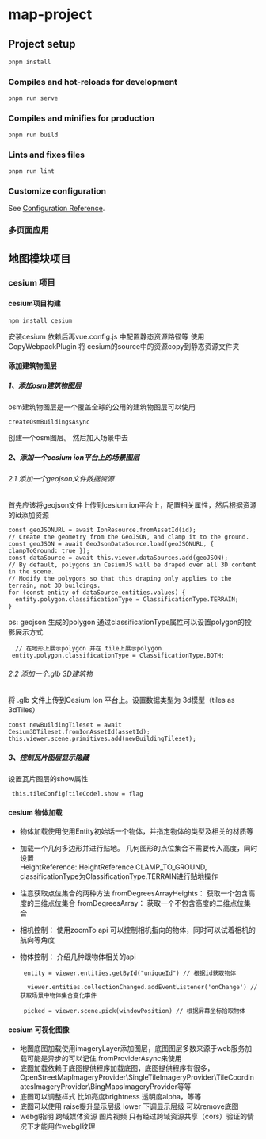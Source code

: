 <!--
 * @Author: NIXY
 * @LastEditors: NIXY
 * @Date: 2023-11-20 10:29:19
 * @LastEditTime: 2023-11-27 09:53:41
 * @Description: desc
 * @FilePath: \map-project\README.md
-->
# map-project

## Project setup
```
pnpm install
```

### Compiles and hot-reloads for development
```
pnpm run serve
```

### Compiles and minifies for production
```
pnpm run build
```

### Lints and fixes files
```
pnpm run lint
```

### Customize configuration
See [Configuration Reference](https://cli.vuejs.org/config/).
### 多页面应用

## 地图模块项目

### cesium 项目
#### cesium项目构建
```
npm install cesium
```
安装cesium 依赖后再vue.config.js 中配置静态资源路径等
使用
CopyWebpackPlugin
将 cesium的source中的资源copy到静态资源文件夹


#### 添加建筑物图层
##### 1、添加osm建筑物图层
osm建筑物图层是一个覆盖全球的公用的建筑物图层可以使用
```
createOsmBuildingsAsync
```
创建一个osm图层。 然后加入场景中去

##### 2、添加一个cesium ion平台上的场景图层
###### 2.1 添加一个geojson文件数据资源
  首先应该将geojson文件上传到cesium ion平台上，配置相关属性，然后根据资源的id添加资源
  ```
  const geoJSONURL = await IonResource.fromAssetId(id);
  // Create the geometry from the GeoJSON, and clamp it to the ground.
  const geoJSON = await GeoJsonDataSource.load(geoJSONURL, { clampToGround: true });
  const dataSource = await this.viewer.dataSources.add(geoJSON);
  // By default, polygons in CesiumJS will be draped over all 3D content in the scene.
  // Modify the polygons so that this draping only applies to the terrain, not 3D buildings.
  for (const entity of dataSource.entities.values) {
    entity.polygon.classificationType = ClassificationType.TERRAIN;
  }
  ```

  ps:  geojson 生成的polygon 通过classificationType属性可以设置polygon的投影展示方式
  ```
    // 在地形上展示polygon 并在 tile上展示polygon
   entity.polygon.classificationType = ClassificationType.BOTH;
  ```

###### 2.2 添加一个.glb 3D建筑物
  将 .glb 文件上传到Cesium Ion 平台上。设置数据类型为 3d模型（tiles as 3dTiles）
  ```
  const newBuildingTileset = await Cesium3DTileset.fromIonAssetId(assetId);
  this.viewer.scene.primitives.add(newBuildingTileset);
  ```

##### 3、控制瓦片图层显示隐藏
 设置瓦片图层的show属性
 ```
  this.tileConfig[tileCode].show = flag
 ```



#### cesium 物体加载

- 物体加载使用使用Entity初始话一个物体，并指定物体的类型及相关的材质等

- 加载一个几何多边形并进行贴地。 几何图形的点位集合不需要传入高度，同时设置  
 HeightReference: HeightReference.CLAMP_TO_GROUND, 
classificationType为ClassificationType.TERRAIN进行贴地操作

- 注意获取点位集合的两种方法
  fromDegreesArrayHeights： 获取一个包含高度的三维点位集合
  fromDegreesArray：  获取一个不包含高度的二维点位集合
- 相机控制： 使用zoomTo api 可以控制相机指向的物体，同时可以试着相机的航向等角度
- 物体控制： 介绍几种跟物体相关的api

  ```
   entity = viewer.entities.getById("uniqueId") // 根据id获取物体
  ``` 
  ```
    viewer.entities.collectionChanged.addEventListener('onChange') // 获取场景中物体集合变化事件
  ```
  ```
   picked = viewer.scene.pick(windowPosition) // 根据屏幕坐标拾取物体
  ```

#### cesium  可视化图像
- 地图底图加载使用imageryLayer添加图层，底图图层多数来源于web服务加载可能是异步的可以记住  fromProviderAsync来使用
- 底图加载依赖于底图提供程序加载底图，底图提供程序有很多，OpenStreetMapImageryProvider\SingleTileImageryProvider\TileCoordinatesImageryProvider\BingMapsImageryProvider等等
- 底图可以调整样式  比如亮度brightness 透明度alpha，等等
- 底图可以使用 raise提升显示层级   lower 下调显示层级  可以remove底图
- webgl指明 跨域媒体资源 图片视频  只有经过跨域资源共享（cors）验证的情况下才能用作webgl纹理